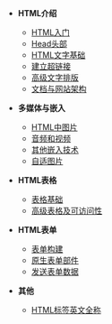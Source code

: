 - **HTML介绍**
  - [HTML入门](FrontEnd/HTML/1.HTML入门.md)
  - [Head头部](FrontEnd/HTML/2.Head头部.md)
  - [HTML文字基础](FrontEnd/HTML/3.HTML文字基础.md)
  - [建立超链接](FrontEnd/HTML/4.建立超链接.md)
  - [高级文字排版](FrontEnd/HTML/5.高级文字排版.md)
  - [文档与网站架构](FrontEnd/HTML/6.文档与网站架构.md)
- **多媒体与嵌入**
  - [HTML中图片](FrontEnd/HTML/1.HTML中图片.md)
  - [音频和视频](FrontEnd/HTML/2.音频和视频.md)
  - [其他嵌入技术](FrontEnd/HTML/3.其他嵌入技术.md)
  - [自适图片](FrontEnd/HTML/4.自适图片.md)
- **HTML表格**
  - [表格基础](FrontEnd/HTML/1.表格基础.md)
  - [高级表格及可访问性](FrontEnd/HTML/2.高级表格及可访问性.md)
- **HTML表单**
  - [表单构建](FrontEnd/HTML/1.表单构建.md)
  - [原生表单部件](FrontEnd/HTML/2.原生表单部件.md)
  - [发送表单数据](FrontEnd/HTML/3.发送表单数据.md)

- **其他**
  - [HTML标签英文全称](FrontEnd/HTML/HTML标签英文全称.md)